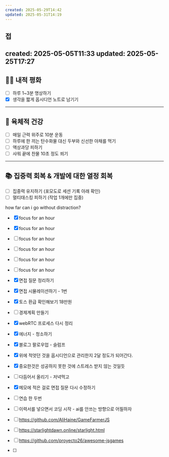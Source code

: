 ```yaml
---
created: 2025-05-29T14:42
updated: 2025-05-31T14:19
---
```

접
---
created: 2025-05-05T11:33
updated: 2025-05-25T17:27
---
## 🧘‍♂️ 내적 평화

- [ ] 하루 1~3분 명상하기  
- [x] 생각을 짧게 옵시디언 노트로 남기기  

---

## 💪 육체적 건강

- [ ] 매일 근력 위주로 10분 운동  
- [ ] 하루에 한 끼는 탄수화물 대신 두부와 신선한 야채를 먹기  
- [ ] 액상과당 피하기  
- [ ] 샤워 끝에 찬물 10초 정도 쐬기  

---

## 📚 집중력 회복 & 개발에 대한 열정 회복

- [ ] 집중력 유지하기 (포모도로 세션 기록 아래 확인)  
- [ ] 멀티태스킹 피하기 (작업 1개에만 집중)  

how far can i go without distraction?


- [x] focus for an hour
- [x] focus for an hour
- [ ] focus for an hour
- [ ] focus for an hour
- [ ] focus for an hour
- [ ] focus for an hour


- [x] 면접 질문 정리하기
- [x] 면접 시뮬레이션하기 - 1번
- [x] 토스 환급 확인해보기 18만원
- [ ] 경제계획 만들기

- [x] webRTC 프로세스 다시 정리

- [x] 에너지 - 청소하기

- [x] 블로그 팔로우업 - 슬럼프
- [x] 위에 적엇던 것을 옵시디언으로 관리한지 2달 정도가 되어간다.
- [x] 중요한것은 성공하지 못한 것에 스트레스 받지 않는 것일듯
- [ ] 다듬어서 올리기 - 저녁먹고

- [x] 메모에 적은 걸로 면접 질문 다시 수정하기
- [ ] 연습 한 두번 

 - [ ] 이력서를 넣으면서 코딩 시작 - ai를 안쓰는 방향으로 어필하자
 - [ ] https://github.com/AliHaine/GameFarmerJS
 - [ ] https://starlightdawn.online/starlight.html
 - [ ] https://github.com/proyecto26/awesome-jsgames
 - [ ] 